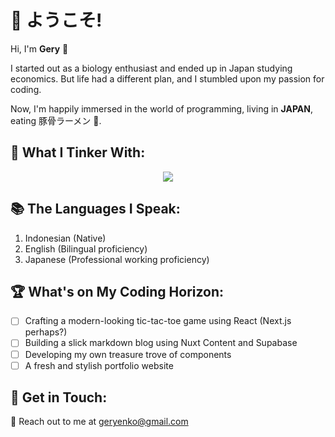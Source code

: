 # 👋 ようこそ!
Hi, I'm **Gery** 🌟 

I started out as a biology enthusiast and ended up in Japan studying economics. But life had a different plan, and I stumbled upon my passion for coding. 

Now, I'm happily immersed in the world of programming, living in **JAPAN**, eating 豚骨ラーメン 🍜.

## 🌱 What I Tinker With:
<p align="center">
  <a href="https://skillicons.dev">
    <img src="https://skillicons.dev/icons?i=html,css,js,ts,vue,nuxt,sass,tailwind" />
  </a>
</p>

## 📚 The Languages I Speak:
1. Indonesian (Native)
2. English (Bilingual proficiency)
3. Japanese (Professional working proficiency)

## 🏆 What's on My Coding Horizon:
- [ ] Crafting a modern-looking tic-tac-toe game using React (Next.js perhaps?)
- [ ] Building a slick markdown blog using Nuxt Content and Supabase
- [ ] Developing my own treasure trove of components
- [ ] A fresh and stylish portfolio website

## 📨 Get in Touch:
📧 Reach out to me at geryenko@gmail.com

<!---
Zarons/Zarons is a ✨ special ✨ repository because its `README.md` (this file) appears on your GitHub profile.
You can click the Preview link to take a look at your changes.
--->
